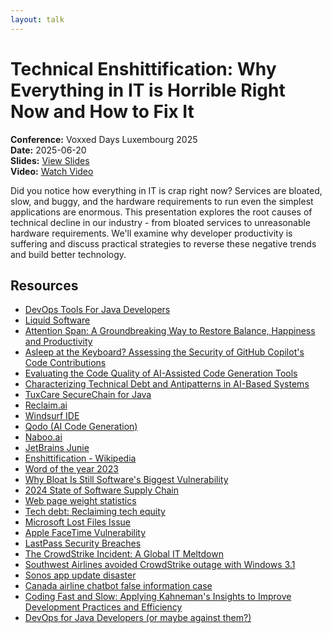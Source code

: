 ```yaml
---
layout: talk
---
```


# Technical Enshittification: Why Everything in IT is Horrible Right Now and How to Fix It

**Conference:** Voxxed Days Luxembourg 2025  
**Date:** 2025-06-20  
**Slides:** [View Slides](https://drive.google.com/file/d/1vAOI6cYus5abZHM2zepIQgBBPCN8qLUl/view)  
**Video:** [Watch Video](https://youtube.com/watch?v=iFN1Y_8Cuik)  

Did you notice how everything in IT is crap right now? Services are bloated, slow, and buggy, and the hardware requirements to run even the simplest applications are enormous. This presentation explores the root causes of technical decline in our industry - from bloated services to unreasonable hardware requirements. We'll examine why developer productivity is suffering and discuss practical strategies to reverse these negative trends and build better technology.

## Resources

- [DevOps Tools For Java Developers](https://amzn.to/4io8r3I)
- [Liquid Software](https://amzn.to/3F9i5cb)
- [Attention Span: A Groundbreaking Way to Restore Balance, Happiness and Productivity](https://amzn.to/4bwVfHr)
- [Asleep at the Keyboard? Assessing the Security of GitHub Copilot's Code Contributions](https://arxiv.org/abs/2108.09293)
- [Evaluating the Code Quality of AI-Assisted Code Generation Tools](https://arxiv.org/abs/2304.10778)
- [Characterizing Technical Debt and Antipatterns in AI-Based Systems](https://arxiv.org/abs/2103.09783)
- [TuxCare SecureChain for Java](https://tuxcare.com/securechain-for-java/)
- [Reclaim.ai](https://reclaim.ai/)
- [Windsurf IDE](https://codeium.com/windsurf)
- [Qodo (AI Code Generation)](https://www.qodo.ai/)
- [Naboo.ai](https://www.naboo.ai/)
- [JetBrains Junie](https://www.jetbrains.com/junie/)
- [Enshittification - Wikipedia](https://en.wikipedia.org/wiki/Enshittification)
- [Word of the year 2023](https://americandialect.org/2023-word-of-the-year-is-enshittification/)
- [Why Bloat Is Still Software's Biggest Vulnerability](https://spectrum.ieee.org/lean-software-development)
- [2024 State of Software Supply Chain](https://www.sonatype.com/state-of-the-software-supply-chain/2024/10-year-look)
- [Web page weight statistics](https://almanac.httparchive.org/en/2024/page-weight)
- [Tech debt: Reclaiming tech equity](https://www.mckinsey.com/industries/technology-media-and-telecommunications/our-insights/tech-debt-reclaiming-tech-equity)
- [Microsoft Lost Files Issue](https://redmondmag.com/articles/2018/10/09/microsoft-lost-files-issue-windows-10.aspx)
- [Apple FaceTime Vulnerability](https://www.zdnet.com/article/apple-facetime-exploit-found-by-14-year-old-playing-fortnite/)
- [LastPass Security Breaches](https://en.wikipedia.org/wiki/LastPass#Security_incidents)
- [The CrowdStrike Incident: A Global IT Meltdown](https://www.blackfog.com/the-crowdstrike-incident-a-global-it-meltdown/)
- [Southwest Airlines avoided CrowdStrike outage with Windows 3.1](https://www.techradar.com/pro/security/southwest-airlines-avoided-crowdstrike-microsoft-outage-because-its-still-running-windows-31-fourth-largest-us-airline-remained-free-of-bsod-errors-because-its-os-hasnt-been-updated-in-decades)
- [Sonos app update disaster](https://arstechnica.com/gadgets/2024/09/it-was-the-wrong-decision-employees-discuss-sonos-rushed-app-debacle/)
- [Canada airline chatbot false information case](https://www.washingtonpost.com/travel/2024/02/18/air-canada-airline-chatbot-ruling/)
- [Coding Fast and Slow: Applying Kahneman's Insights to Improve Development Practices and Efficiency](https://speaking.jbaru.ch/HcSyXC/coding-fast-and-slow-applying-kahnemans-insights-to-improve-development-practices-and-efficiency)
- [DevOps for Java Developers (or maybe against them?)](https://speaking.jbaru.ch/7y4wIa/devops-for-developers-or-maybe-against-them)
